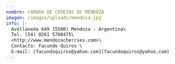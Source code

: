 ```yaml
---
nombre: CAMARA DE CEREZAS DE MENDOZA
imagen: /images/uploads/mendoza.jpg
info: |-
  Avellaneda 649 (5500) Mendoza - Argentina\
  Tel. (54) 0261 5708475\
  <http://www.mendozacherries.com>\
  Contacto: Facundo Quiros \
  E-mail: [facundoquiros@yahoo.com](facundoquiros@yahoo.com)
---
```

